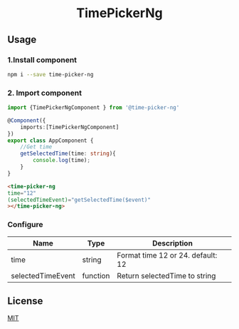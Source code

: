 <h1 align="center">TimePickerNg</h1>

## Usage

### 1.Install component

```sh
npm i --save time-picker-ng
```

### 2. Import component

```ts
import {TimePickerNgComponent } from '@time-picker-ng'

@Component({
    imports:[TimePickerNgComponent]
})
export class AppComponent {
    //Get time
    getSelectedTime(time: string){
        console.log(time);
    }
}
```

```html
<time-picker-ng
time="12"
(selectedTimeEvent)="getSelectedTime($event)"
></time-picker-ng>
```

### Configure
| Name               | Type     | Description                        |
| ------------------ | -------- |----------------------------------- |
| time               | string   | Format time 12 or 24. default: 12  |
| selectedTimeEvent  | function | Return selectedTime to string      |

## License

[MIT](./LICENSE)